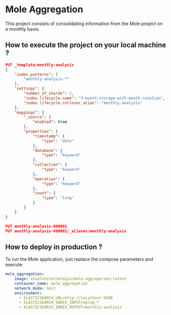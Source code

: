 # Mole Aggregation

This project consists of consolidating information from the Mole project on a monthly basis.

## How to execute the project on your local machine ?

```json
PUT _template/monthly-analysis
{
    "index_patterns": [
        "monthly-analysis-*"
    ],
    "settings": {
        "number_of_shards": 2,
        "index.lifecycle.name": "3-month-storage-with-month-rotation",
        "index.lifecycle.rollover_alias": "monthly-analysis"
    },
    "mappings": {
        "_source": {
            "enabled": true
        },
        "properties": {
            "timestamp": {
                "type": "date"
            },
            "database": {
                "type": "keyword"
            },
            "collection": {
                "type": "keyword"
            },
            "operation": {
                "type": "keyword"
            },
            "count": {
                "type": "long"
            }
        }
    }
}

PUT monthly-analysis-000001
PUT monthly-analysis-000001/_aliases/monthly-analysis
```
## How to deploy in production ?

To run the Mole application, just replace the compose parameters and execute:
```yaml
mole_aggregation:
    image: involvestecnologia/mole-aggregation:latest
    container_name: mole_aggregation
    network_mode: host
    environment:
      - ELASTICSEARCH_URL=http://localhost:9200
      - ELASTICSEARCH_INDEX_INPUT=oplog-*
      - ELASTICSEARCH_INDEX_OUTPUT=monthly-analysis
```
